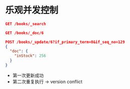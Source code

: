 乐观并发控制
===

```json
GET /books/_search

GET /books/_doc/6

POST /books/_update/6?if_primary_term=8&if_seq_no=129
{
  "doc": {
    "inStock": 256
  }
}
```
* 第一次更新成功
* 第二次重复执行 -> version conflict